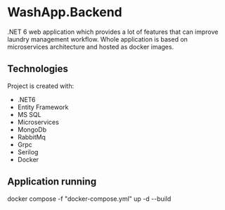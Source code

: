 # WashApp.Backend
.NET 6 web application which provides a lot of features that can improve laundry management workflow. Whole application is based on microservices architecture and hosted as docker images.

## Technologies
Project is created with:
* .NET6
* Entity Framework
* MS SQL
* Microservices
* MongoDb
* RabbitMq
* Grpc
* Serilog
* Docker

## Application running
docker compose -f "docker-compose.yml" up -d --build
